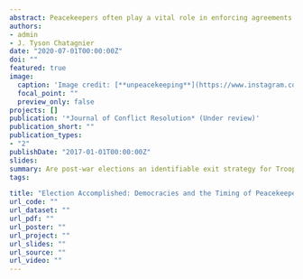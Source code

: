 ```yaml
---
abstract: Peacekeepers often play a vital role in enforcing agreements and promoting stability after a civil war, but doing so is costly. While Troop Contributing Countries (TCCs) may appreciate the diplomatic benefits that come with performing this task, they also want to minimize the associated costs and potential downside of the mission. We examine troop contributions in post-civil war peacekeeping missions, determining which countries are most prone to withdrawal and when. Drawing from a domestic audience cost perspective, we argue that those TCCs that are most exposed to political risk from scandals or fiascoes in these peacekeeping missions are most apt to flee, viewing post-war elections as an identifiable exit strategy. Using data on eighty-two peacekeeping operations between 1990 and 2018, we analyze troop contribution dynamics for over 150 different countries to determine whether and when post-war elections prompt peacekeepers to exit. We find evidence of a substitution strategy, in which democracies replace visible and costly soldiers with civilian volunteers.
authors:
- admin
- J. Tyson Chatagnier
date: "2020-07-01T00:00:00Z"
doi: ""
featured: true
image:
  caption: 'Image credit: [**unpeacekeeping**](https://www.instagram.com/unpeacekeeping/)'
  focal_point: ""
  preview_only: false
projects: []
publication: '*Journal of Conflict Resolution* (Under review)'
publication_short: ""
publication_types: 
- "2"
publishDate: "2017-01-01T00:00:00Z"
slides: 
summary: Are post-war elections an identifiable exit strategy for Troop-Contributing Countries? In this paper, we find that TCCs that are most exposed to political risk from scandals or fiascoes in these peacekeeping missions are most apt to flee, viewing post-war elections as an identifiable exit strategy. 
tags:

title: "Election Accomplished: Democracies and the Timing of Peacekeeper Drawdowns"
url_code: ""
url_dataset: ""
url_pdf: ""
url_poster: ""
url_project: ""
url_slides: ""
url_source: ""
url_video: ""
---
```


 

